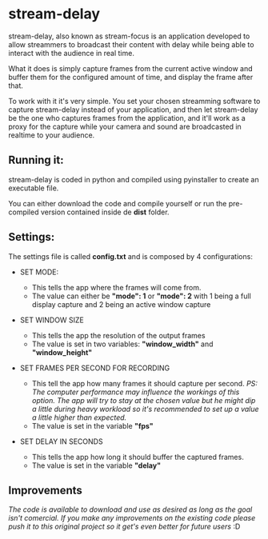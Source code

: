 # stream-delay
stream-delay, also known as stream-focus is an application developed to allow streammers to broadcast their content with delay while being able to interact with the audience in real time.

What it does is simply capture frames from the current active window and buffer them for the configured amount of time, and display the frame after that.

To work with it it's very simple. You set your chosen streamming software to capture stream-delay instead of your application, and then let stream-delay be the one who captures frames from the application, and it'll work as a proxy for the capture while your camera and sound are broadcasted in realtime to your audience.

## Running it:
stream-delay is coded in python and compiled using pyinstaller to create an executable file.

You can either download the code and compile yourself or run the pre-compiled version contained inside de **dist** folder.

## Settings:
The settings file is called **config.txt** and is composed by 4 configurations:
- SET MODE: 
  - This tells the app where the frames will come from.
  - The value can either be **"mode": 1** or **"mode": 2** with 1 being a full display capture and 2 being an active window capture

- SET WINDOW SIZE
  - This tells the app the resolution of the output frames
  - The value is set in two variables: **"window_width"** and **"window_height"**

- SET FRAMES PER SECOND FOR RECORDING
  - This tell the app how many frames it should capture per second. *PS: The computer performance may influence the workings of this option. The app will try to stay at the chosen value but he might dip a little during heavy workload so it's recommended to set up a value a little higher than expected.*
  - The value is set in the variable **"fps"**

- SET DELAY IN SECONDS
  - This tells the app how long it should buffer the captured frames.
  - The value is set in the variable **"delay"**

## Improvements
*The code is available to download and use as desired as long as the goal isn't comercial. If you make any improvements on the existing code please push it to this original project so it get's even better for future users* :D
